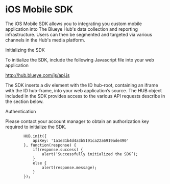 # iOS Mobile SDK
The iOS Mobile SDK allows you to integrating you custom mobile application into The Blueye Hub's data collection and reporting infrastructure. Users can then be segmented and targeted via various channels in the Hub's media platform.

Initializing the SDK

To initialize the SDK, include the following Javascript file into your web application

http://hub.blueye.com/js/api.js

The SDK inserts a div element with the ID hub-root, containing an iframe with the ID hub-frame, into your web application’s source. The HUB object included in the SDK provides access to the various API requests describe in the section below.

Authentication

Please contact your account manager to obtain an authorization key required to initialize the SDK.

            HUB.init({
                apiKey: '1a1e31b4d4a3b5191ca22a6919ade490'
            }, function(response) {
                if(response.success) {
                    alert(‘Successfully initialized the SDK’);
                }
                else {
                    alert(response.message);
                }
            });
